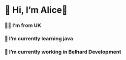 # 👋 Hi, I’m Alice🥰
### 😶‍🌫️ I’m from UK
### 🦾 I’m currently learning java
### 🔭 I’m currently working in Belhard Development
